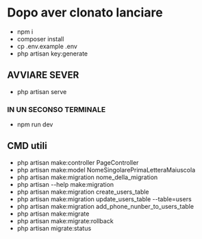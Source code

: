 # Dopo aver clonato lanciare
- npm i
- composer install
- cp .env.example .env 
- php artisan key:generate

## AVVIARE SEVER
- php artisan serve  
### IN UN SECONSO TERMINALE
- npm run dev


## CMD utili
- php artisan make:controller PageController
- php artisan make:model NomeSingolarePrimaLetteraMaiuscola
- php artisan make:migration nome_della_migration
- php artisan --help make:migration 
- php artisan make:migration create_users_table
- php artisan make:migration update_users_table --table=users
- php artisan make:migration add_phone_nunber_to_users_table
- php artisan make:migrate
- php artisan make:migrate:rollback
- php artisan migrate:status